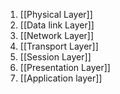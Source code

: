 1. [[Physical Layer]]
2. [[Data link Layer]]
3. [[Network Layer]]
4. [[Transport Layer]]
5. [[Session Layer]]
6. [[Presentation Layer]]
7. [[Application layer]]